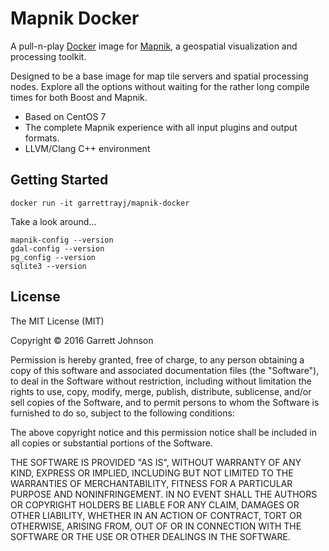 Mapnik Docker
=============

A pull-n-play [Docker](https://www.docker.com/) image for [Mapnik](http://mapnik.org/),
a geospatial visualization and processing toolkit.

Designed to be a base image for map tile servers and spatial processing nodes. Explore all the options
without waiting for the rather long compile times for both Boost and Mapnik.

* Based on CentOS 7
* The complete Mapnik experience with all input plugins and output formats.
* LLVM/Clang C++ environment

Getting Started
---------------

    docker run -it garrettrayj/mapnik-docker

Take a look around...

    mapnik-config --version
    gdal-config --version
    pg_config --version
    sqlite3 --version

License
-------

The MIT License (MIT)

Copyright &copy; 2016 Garrett Johnson

Permission is hereby granted, free of charge, to any person obtaining a copy of this software and associated
documentation files (the "Software"), to deal in the Software without restriction, including without limitation the
rights to use, copy, modify, merge, publish, distribute, sublicense, and/or sell copies of the Software, and to permit
persons to whom the Software is furnished to do so, subject to the following conditions:

The above copyright notice and this permission notice shall be included in
all copies or substantial portions of the Software.

THE SOFTWARE IS PROVIDED "AS IS", WITHOUT WARRANTY OF ANY KIND, EXPRESS OR IMPLIED, INCLUDING BUT NOT LIMITED TO THE
WARRANTIES OF MERCHANTABILITY, FITNESS FOR A PARTICULAR PURPOSE AND NONINFRINGEMENT. IN NO EVENT SHALL THE AUTHORS OR
COPYRIGHT HOLDERS BE LIABLE FOR ANY CLAIM, DAMAGES OR OTHER LIABILITY, WHETHER IN AN ACTION OF CONTRACT, TORT OR
OTHERWISE, ARISING FROM, OUT OF OR IN CONNECTION WITH THE SOFTWARE OR THE USE OR OTHER DEALINGS IN THE SOFTWARE.
